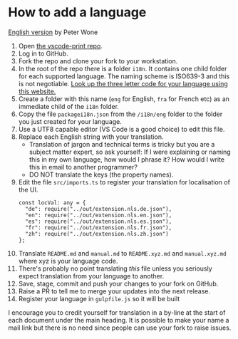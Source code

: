 # How to add a language

[English version](https://github.com/PeterWone/vsc-print) by Peter Wone

1. Open [the vscode-print repo](https://github.com/PeterWone/vsc-print).
1. Log in to GitHub.
1. Fork the repo and clone your fork to your workstation.
1. In the root of the repo there is a folder `i18n`. It contains one child folder for each supported language. The naming scheme is ISO639-3 and this is not negotiable. [Look up the three letter code for your language using this website.](https://iso639-3.sil.org/code_tables/639/data)
1. Create a folder with this name (`eng` for English, `fra` for French etc) as an immediate child of the `i18n` folder.
1. Copy the file `packagei18n.json` from the `/i18n/eng` folder to the folder you just created for your language.
1. Use a UTF8 capable editor (VS Code is a good choice) to edit this file.
1. Replace each English string with your translation.
   * Translation of jargon and technical terms is tricky but you are a subject matter expert, so ask yourself: If I were explaining or naming this in my own language, how would I phrase it? How would I write this in email to another programmer?
   * DO NOT translate the keys (the property names).
1. Edit the file `src/imports.ts` to register your translation for localisation of the UI.
   ```
   const locVal: any = {
     "de": require("../out/extension.nls.de.json"), 
     "en": require("../out/extension.nls.en.json"),
     "es": require("../out/extension.nls.es.json"),
     "fr": require("../out/extension.nls.fr.json"),
     "zh": require("../out/extension.nls.zh.json")
   };
   ```
1. Translate `README.md` and `manual.md` to `README.xyz.md` and `manual.xyz.md` where xyz is your language code.
1. There's probably no point translating _this_ file unless you seriously expect translation from your language to another.
1. Save, stage, commit and push your changes to your fork on GitHub.
1. Raise a PR to tell me to merge your updates into the next release.
1. Register your language in `gulpfile.js` so it will be built

I encourage you to credit yourself for translation in a by-line at the start of each document under the main heading. It is possible to make your name a mail link but there is no need since people can use your fork to raise issues.